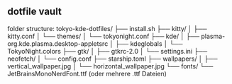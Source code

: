 ## dotfile vault

folder structure:
  tokyo-kde-dotfiles/
  ├── install.sh
  ├── kitty/
  │   ├── kitty.conf
  │   └── themes/
  │       └── tokyonight.conf
  ├── kde/
  │   ├── plasma-org.kde.plasma.desktop-appletsrc
  │   ├── kdeglobals
  │   └── TokyoNight.colors
  ├── gtk/
  │   ├── gtkrc-2.0
  │   └── settings.ini
  ├── neofetch/
  │   └── config.conf
  ├── starship.toml
  ├── wallpapers/
  │   ├── vertical_wallpaper.jpg
  │   └── horizontal_wallpaper.jpg
  └── fonts/
      └── JetBrainsMonoNerdFont.ttf (oder mehrere .ttf Dateien)
